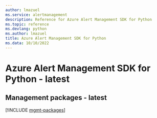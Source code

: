 ```yaml
---
author: lmazuel
ms.service: alertmanagement
description: Reference for Azure Alert Management SDK for Python
ms.topic: reference
ms.devlang: python
ms.author: lmazuel
title: Azure Alert Management SDK for Python
ms.data: 10/10/2022
---
```

# Azure Alert Management SDK for Python - latest

## Management packages - latest
[!INCLUDE [mgmt-packages](alert-management-mgmt-index.md)]